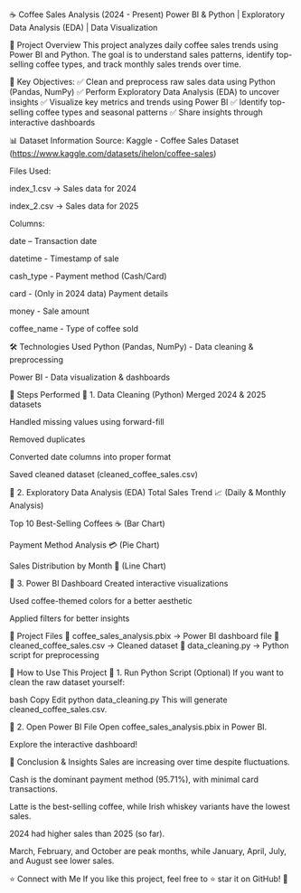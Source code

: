☕ Coffee Sales Analysis (2024 - Present)
Power BI & Python | Exploratory Data Analysis (EDA) | Data Visualization

📌 Project Overview
This project analyzes daily coffee sales trends using Power BI and Python. The goal is to understand sales patterns, identify top-selling coffee types, and track monthly sales trends over time.

🚀 Key Objectives:
✅ Clean and preprocess raw sales data using Python (Pandas, NumPy)
✅ Perform Exploratory Data Analysis (EDA) to uncover insights
✅ Visualize key metrics and trends using Power BI
✅ Identify top-selling coffee types and seasonal patterns
✅ Share insights through interactive dashboards

📊 Dataset Information
Source: Kaggle - Coffee Sales Dataset (https://www.kaggle.com/datasets/ihelon/coffee-sales)

Files Used:

index_1.csv → Sales data for 2024

index_2.csv → Sales data for 2025

Columns:

date – Transaction date

datetime - Timestamp of sale

cash_type - Payment method (Cash/Card)

card - (Only in 2024 data) Payment details

money - Sale amount

coffee_name - Type of coffee sold

🛠 Technologies Used
Python (Pandas, NumPy) - Data cleaning & preprocessing

Power BI - Data visualization & dashboards

📌 Steps Performed
🔹 1. Data Cleaning (Python)
Merged 2024 & 2025 datasets

Handled missing values using forward-fill

Removed duplicates

Converted date columns into proper format

Saved cleaned dataset (cleaned_coffee_sales.csv)

🔹 2. Exploratory Data Analysis (EDA)
Total Sales Trend 📈 (Daily & Monthly Analysis)

Top 10 Best-Selling Coffees ☕ (Bar Chart)

Payment Method Analysis 💳 (Pie Chart)

Sales Distribution by Month 📆 (Line Chart)

🔹 3. Power BI Dashboard
Created interactive visualizations

Used coffee-themed colors for a better aesthetic

Applied filters for better insights

📂 Project Files
📄 coffee_sales_analysis.pbix → Power BI dashboard file
📄 cleaned_coffee_sales.csv → Cleaned dataset
📄 data_cleaning.py → Python script for preprocessing

🚀 How to Use This Project
🔹 1. Run Python Script (Optional)
If you want to clean the raw dataset yourself:

bash
Copy
Edit
python data_cleaning.py
This will generate cleaned_coffee_sales.csv.

🔹 2. Open Power BI File
Open coffee_sales_analysis.pbix in Power BI.

Explore the interactive dashboard!

📢 Conclusion & Insights
Sales are increasing over time despite fluctuations.

Cash is the dominant payment method (95.71%), with minimal card transactions.

Latte is the best-selling coffee, while Irish whiskey variants have the lowest sales.

2024 had higher sales than 2025 (so far).

March, February, and October are peak months, while January, April, July, and August see lower sales.

⭐ Connect with Me
If you like this project, feel free to ⭐ star it on GitHub! 🚀
